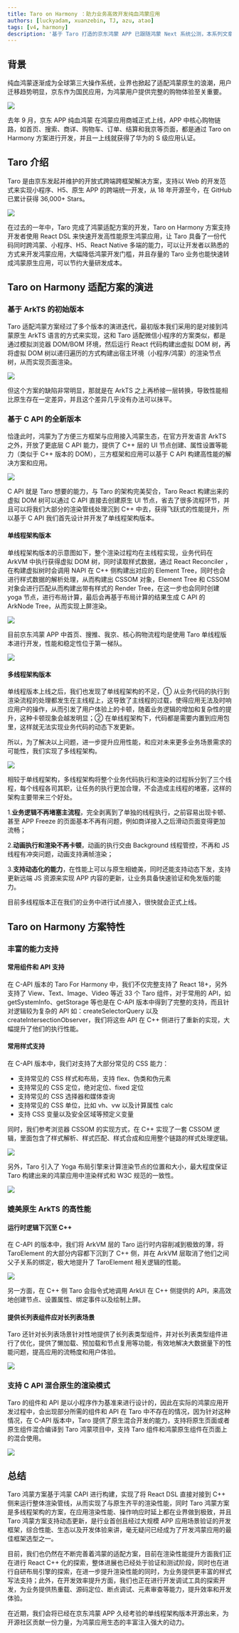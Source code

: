 ```yaml
---
title: Taro on Harmony ：助力业务高效开发纯血鸿蒙应用
authors: [luckyadam, xuanzebin, TJ, azu, atao]
tags: [v4, harmony]
description: '基于 Taro 打造的京东鸿蒙 APP 已跟随鸿蒙 Next 系统公测，本系列文章将深入解析 Taro 如何实现使用 React 开发高性能鸿蒙应用的技术内幕'
---
```


## 背景

纯血鸿蒙逐渐成为全球第三大操作系统，业界也掀起了适配鸿蒙原生的浪潮，用户迁移趋势明显，京东作为国民应用，为鸿蒙用户提供完整的购物体验至关重要。

![](https://luckyadam.notion.site/image/attachment%3A3687639d-b6bb-48eb-aa8c-05c5d8bfc76f%3Aimage.png?table=block&id=1de0d09e-99e3-8088-adf0-e48b2bb8c41b&spaceId=9a0c7639-98bb-4652-b1e5-2d1a6b23d718&width=1420&userId=&cache=v2)

去年 9 月，京东 APP 纯血鸿蒙 在鸿蒙应用商城正式上线，APP 中核心购物链路，如首页、搜索、商详、购物车、订单、结算和我京等页面，都是通过 Taro on Harmony 方案进行开发，并且一上线就获得了华为的 S 级应用认证。

## Taro 介绍

Taro 是由京东发起并维护的开放式跨端跨框架解决方案，支持以 Web 的开发范式来实现小程序、H5、原生 APP 的跨端统一开发，从 18 年开源至今，在 GitHub 已累计获得 36,000+ Stars。

![](https://luckyadam.notion.site/image/attachment%3A2eef6133-46f1-4243-9380-b84c58021378%3Aimage.png?table=block&id=1de0d09e-99e3-80e6-ad81-c22e8fcff5e6&spaceId=9a0c7639-98bb-4652-b1e5-2d1a6b23d718&width=1420&userId=&cache=v2)

在过去的一年中，Taro 完成了鸿蒙适配方案的开发，Taro on Harmony 方案支持开发者使用 React DSL 来快速开发高性能原生鸿蒙应用，让 Taro 具备了一份代码同时跨鸿蒙、小程序、H5、React Native 多端的能力，可以让开发者以熟悉的方式来开发鸿蒙应用，大幅降低鸿蒙开发门槛，并且存量的 Taro 业务也能快速转成鸿蒙原生应用，可以节约大量研发成本。

## Taro on Harmony 适配方案的演进

### 基于 ArkTS 的初始版本

Taro 适配鸿蒙方案经过了多个版本的演进迭代，最初版本我们采用的是对接到鸿蒙原生 ArkTS 语言的方式来实现，这和 Taro 适配微信小程序的方案类似，都是通过模拟浏览器 DOM/BOM 环境，然后运行 React 代码构建出虚拟 DOM 树，再将虚拟 DOM 树以递归遍历的方式构建出宿主环境（小程序/鸿蒙）的渲染节点树，从而实现页面渲染。

![](https://luckyadam.notion.site/image/attachment%3A1824337e-2852-4feb-b67c-c2df8684e878%3A2023-12-04-14-58Rxh5858Hz12tATUfWO.png?table=block&id=1de0d09e-99e3-804d-9dc6-c0285dd9d4ee&spaceId=9a0c7639-98bb-4652-b1e5-2d1a6b23d718&width=1420&userId=&cache=v2)

但这个方案的缺陷非常明显，那就是在 ArkTS 之上再桥接一层转换，导致性能相比原生存在一定差异，并且这个差异几乎没有办法可以抹平。

### 基于 C API 的全新版本

恰逢此时，鸿蒙为了方便三方框架与应用接入鸿蒙生态，在官方开发语言 ArkTS 之外，开放了更底层 C API 能力，提供了 C++ 层的 UI 节点创建、属性设置等能力（类似于 C++ 版本的 DOM），三方框架和应用可以基于 C API 构建高性能的解决方案和应用。

![](https://luckyadam.notion.site/image/attachment%3Ab45a6ed0-7536-4055-a5cd-85ad0f733479%3Aimage.png?table=block&id=1de0d09e-99e3-809a-a1b9-ddf319bf3556&spaceId=9a0c7639-98bb-4652-b1e5-2d1a6b23d718&width=960&userId=&cache=v2)

C API 就是 Taro 想要的能力，与 Taro 的架构完美契合，Taro React 构建出来的虚拟 DOM 树可以通过 C API 直接去创建原生 UI 节点，省去了很多流程环节，并且可以将我们大部分的渲染管线处理沉到 C++ 中去，获得飞跃式的性能提升，所以基于 C API 我们首先设计并开发了单线程架构版本。

#### 单线程架构版本

单线程架构版本的示意图如下，整个渲染过程均在主线程实现，业务代码在 ArkVM 中执行获得虚拟 DOM 树，同时读取样式数据，通过 React Reconciler ，在构建虚拟树时会调用 NAPI 在 C++ 侧构建出对应的 Element Tree，同时也会进行样式数据的解析处理，从而构建出 CSSOM 对象，Element Tree 和 CSSOM 对象会进行匹配从而构建出带有样式的 Render Tree，在这一步也会同时创建 yoga 节点，进行布局计算，最后会再基于布局计算的结果生成 C API 的 ArkNode Tree，从而实现上屏渲染。

![](https://luckyadam.notion.site/image/attachment%3A8b6d3829-3351-4b23-a0b2-cd9e182e14f5%3Aimage.png?table=block&id=1de0d09e-99e3-8029-b026-e1c3831dcf63&spaceId=9a0c7639-98bb-4652-b1e5-2d1a6b23d718&width=1420&userId=&cache=v2)

目前京东鸿蒙 APP 中首页、搜推、我京、核心购物流程均是使用 Taro 单线程版本进行开发，性能和稳定性位于第一梯队。

![](https://luckyadam.notion.site/image/attachment%3A3f53d76c-a116-43b7-a6e4-4ad19251cd0f%3A11431743594310_.pic_hd.jpg?table=block&id=1de0d09e-99e3-8081-8a18-fbe100bbc986&spaceId=9a0c7639-98bb-4652-b1e5-2d1a6b23d718&width=1420&userId=&cache=v2)

#### 多线程架构版本

单线程版本上线之后，我们也发现了单线程架构的不足，① 从业务代码的执行到渲染流程的处理都发生在主线程上，这导致了主线程的过载，使得应用无法及时响应用户的操作，从而引发了用户体验上的卡顿，随着业务逻辑的增加和复杂性的提升，这种卡顿现象会越发明显；② 在单线程架构下，代码都是需要内置到应用包里，这样就无法实现业务代码的动态下发更新。

所以，为了解决以上问题，进一步提升应用性能，和应对未来更多业务场景需求的可能性，我们实现了多线程架构。

![](https://luckyadam.notion.site/image/attachment%3Af873dd4e-fde0-498f-8f01-61bafef7338c%3Aimage.png?table=block&id=1de0d09e-99e3-804b-bc2c-ec73b07330cb&spaceId=9a0c7639-98bb-4652-b1e5-2d1a6b23d718&width=1420&userId=&cache=v2)

相较于单线程架构，多线程架构将整个业务代码执行和渲染的过程拆分到了三个线程，每个线程各司其职，让任务的执行更加合理，不会造成主线程的堵塞，这样的架构主要带来三个好处。

1.**业务逻辑不再堵塞主流程**，完全剥离到了单独的线程执行，之前容易出现卡顿、甚至 APP Freeze 的页面基本不再有问题，例如商详接入之后滑动页面变得更加流畅；

2.**动画执行和渲染不再卡顿**，动画的执行交由 Background 线程管控，不再和 JS 线程有冲突问题，动画支持满帧渲染；

3.**支持动态化的能力**，在性能上可以与原生相媲美，同时还能支持动态下发，支持更新远端 JS 资源来实现 APP 内容的更新，让业务具备快速验证和免发版的能力。

目前多线程版本正在我们的业务中进行试点接入，很快就会正式上线。

## Taro on Harmony 方案特性

### 丰富的能力支持

#### 常用组件和 API 支持

在 C-API 版本的 Taro For Harmony 中，我们不仅完整支持了 React 18+，另外支持了 View、Text、Image、Video 等近 33 个 Taro 组件，对于常用的 API，如 getSystemInfo、getStorage 等也是在 C-API 版本中得到了完整的支持，而且针对逻辑较为复杂的 API 如：createSelectorQuery 以及 createIntersectionObserver，我们将这些 API 在 C++ 侧进行了重新的实现，大幅提升了他们的执行性能。

#### 常用样式支持

在 C-API 版本中，我们对支持了大部分常见的 CSS 能力：

- 支持常见的 CSS 样式和布局，支持 flex、伪类和伪元素
- 支持常见的 CSS 定位，绝对定位、fixed 定位
- 支持常见的 CSS 选择器和媒体查询
- 支持常见的 CSS 单位，比如 vh、vw 以及计算属性 calc
- 支持 CSS 变量以及安全区域等预定义变量

同时，我们参考浏览器 CSSOM 的实现方式，在 C++ 实现了一套 CSSOM 逻辑，里面包含了样式解析、样式匹配、样式合成和应用整个链路的样式处理逻辑。

![](https://luckyadam.notion.site/image/attachment%3A98ea6485-da68-4583-9b18-b8f1366e84e5%3Aimage.png?table=block&id=1de0d09e-99e3-800a-8a32-d836783876f1&spaceId=9a0c7639-98bb-4652-b1e5-2d1a6b23d718&width=1170&userId=&cache=v2)

另外，Taro 引入了 Yoga 布局引擎来计算渲染节点的位置和大小，最大程度保证 Taro 构建出来的鸿蒙应用中渲染样式和 W3C 规范的一致性。

![](https://luckyadam.notion.site/image/attachment%3Aa740c240-1acc-4021-bf69-3db739ec4391%3Aimage.png?table=block&id=1de0d09e-99e3-8047-8200-cf9f60302c6e&spaceId=9a0c7639-98bb-4652-b1e5-2d1a6b23d718&width=1420&userId=&cache=v2)

### 媲美原生 ArkTS 的高性能

#### 运行时逻辑下沉至 C++

在 C-API 的版本中，我们将 ArkVM 层的 Taro 运行时内容削减到极致的薄，将 TaroElement 的大部分内容都下沉到了 C++ 侧，并在 ArkVM 层取消了他们之间父子关系的绑定，极大地提升了 TaroElement 相关逻辑的性能。

![](https://luckyadam.notion.site/image/attachment%3A6d4739f0-41d3-4177-b293-dafc34817472%3Aimage.png?table=block&id=1de0d09e-99e3-801f-8854-fa40d21f1afb&spaceId=9a0c7639-98bb-4652-b1e5-2d1a6b23d718&width=1420&userId=&cache=v2)

另一方面，在 C++ 侧 Taro 会指令式地调用 ArkUI 在 C++ 侧提供的 API，来高效地创建节点、设置属性、绑定事件以及绘制上屏。

#### 提供长列表组件应对长列表场景

Taro 还针对长列表场景针对性地提供了长列表类型组件，并对长列表类型组件进行了优化，提供了懒加载、预加载和节点复用等功能，有效地解决大数据量下的性能问题，提高应用的流畅度和用户体验。

![](https://luckyadam.notion.site/image/attachment%3A104a946f-10d1-4403-87a8-f137e2a8e3ab%3Aimage.png?table=block&id=1de0d09e-99e3-80dd-ac4f-d782ad2b53d4&spaceId=9a0c7639-98bb-4652-b1e5-2d1a6b23d718&width=1420&userId=&cache=v2)

### 支持 C API 混合原生的渲染模式

Taro 的组件和 API 是以小程序作为基准来进行设计的，因此在实际的鸿蒙应用开发过程中，会出现部分所需的组件和 API 在 Taro 中不存在的情况，因为针对这种情况，在 C-API 版本中，Taro 提供了原生混合开发的能力，支持将原生页面或者原生组件混合编译到 Taro 鸿蒙项目中，支持 Taro 组件和鸿蒙原生组件在页面上的混合使用。

![](https://luckyadam.notion.site/image/attachment%3Aca51307a-d51f-460c-b5b8-1c930843f445%3Aimage.png?table=block&id=1de0d09e-99e3-806c-b10f-fbafa2ef8a98&spaceId=9a0c7639-98bb-4652-b1e5-2d1a6b23d718&width=1420&userId=&cache=v2)

## 总结

Taro 鸿蒙方案基于鸿蒙 CAPI 进行构建，实现了将 React DSL 直接对接到 C++ 侧来运行整体渲染管线，从而实现了与原生齐平的渲染性能，同时 Taro 鸿蒙方案是多线程架构的方案，在应用渲染性能、操作响应时延上都在业界做到极致，并且 Taro 鸿蒙方案支持动态更新，是行业首创且经过大规模 APP 应用场景验证的开发框架，综合性能、生态以及开发体验来讲，毫无疑问已经成为了开发鸿蒙应用的最佳框架选型之一。

目前，我们也仍然在不断完善着鸿蒙的适配方案，目前在渲染性能提升方面我们正在进行 React C++ 化的探索，整体进展也已经处于验证和测试阶段，同时也在进行自研布局引擎的探索，在进一步提升渲染性能的同时，为业务提供更丰富的样式写法支持；此外，在开发效率提升方面，我们也正在进行开发调试工具的探索开发，为业务提供热重载、源码定位、断点调试、元素审查等能力，提升效率和开发体验。

在近期，我们会将已经在京东鸿蒙 APP 久经考验的单线程架构版本开源出来，为开源社区贡献一份力量，为鸿蒙应用生态的丰富注入强大的动力。
